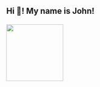 <h2 align="left">Hi 👋! My name is John!</h2>

###
<img align="left" height="150" src="https://i.gifer.com/TqAr.gif"  />
